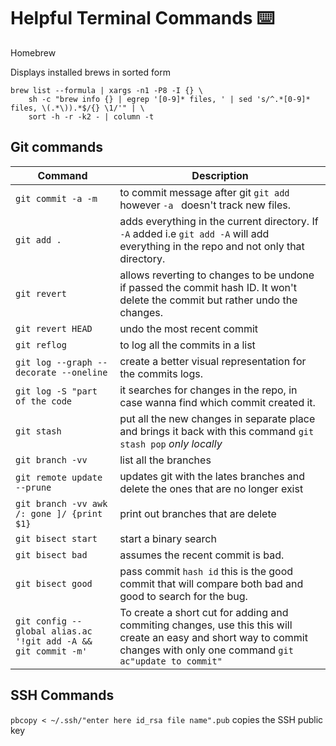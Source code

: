 # Helpful Terminal Commands ⌨️ 

Homebrew

Displays installed brews in sorted form

```
brew list --formula | xargs -n1 -P8 -I {} \
    sh -c "brew info {} | egrep '[0-9]* files, ' | sed 's/^.*[0-9]* files, \(.*\)).*$/{} \1/'" | \
    sort -h -r -k2 - | column -t
```

## Git commands 

| Command   | Description  |
| ------------- | ------------- |
|`git commit -a -m` | to commit message after git `git add` however `-a ` doesn't track new files. |
|`git add .`| adds everything in the current directory. If `-A` added i.e `git add -A` will add everything in the repo and not only that directory.|
|`git revert` |allows reverting to changes to be undone if passed the commit hash ID. It won't delete the commit but rather undo the changes.| 
|`git revert HEAD` |undo the most recent commit|
|`git reflog`| to log all the commits in a list|
|`git log --graph --decorate --oneline`| create a better visual representation for the commits logs.| 
|`git log -S "part of the code `| it searches for changes in the repo, in case wanna find which commit created it.| 
|`git stash`| put all the new changes in separate place and brings it back with this command `git stash pop` *only locally*|
|`git branch -vv`| list all the branches |
|`git remote update --prune`| updates git with the lates branches and delete the ones that are no longer exist
|`git branch -vv awk /: gone ]/ {print $1} `|print out branches that are delete| .|
|`git bisect start`| start a binary search|  
|`git bisect bad`| assumes the recent commit is bad.| 
|`git bisect good`| pass commit `hash id` this is the good commit that will compare both bad and good to search for the bug.|  
|`git config --global alias.ac '!git add -A && git commit -m'`|To create a short cut for adding and commiting changes, use this  this will create an easy and short way to commit changes with only one command `git ac"update to commit"`|

## SSH Commands
`pbcopy < ~/.ssh/"enter here id_rsa file name".pub` copies the SSH public key
